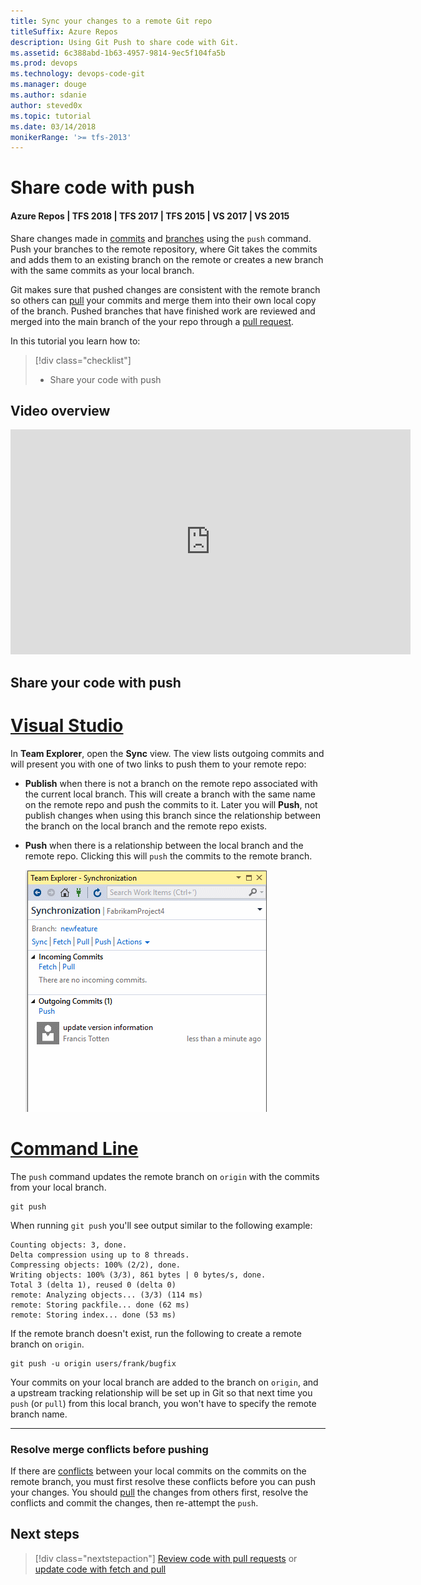```yaml
---
title: Sync your changes to a remote Git repo
titleSuffix: Azure Repos
description: Using Git Push to share code with Git.
ms.assetid: 6c388abd-1b63-4957-9814-9ec5f104fa5b
ms.prod: devops
ms.technology: devops-code-git 
ms.manager: douge
ms.author: sdanie
author: steved0x
ms.topic: tutorial
ms.date: 03/14/2018
monikerRange: '>= tfs-2013'
---
```



#  Share code with push

#### Azure Repos | TFS 2018 | TFS 2017 | TFS 2015 | VS 2017 | VS 2015

Share changes made in [commits](commits.md) and [branches](branches.md) using the `push` command. 
Push your branches to the remote repository, where Git takes the commits and adds them to an existing branch on the remote or creates a new branch with the same commits as your local branch.

Git makes sure that pushed changes are consistent with the remote branch so others can [pull](pulling.md) your commits and merge them into their own local copy of the branch. 
Pushed branches that have finished work are reviewed and merged into the main branch of the your repo through a [pull request](pullrequest.md).

In this tutorial you learn how to:

> [!div class="checklist"]
> * Share your code with push

## Video overview
   
<iframe src="https://channel9.msdn.com/series/Team-Services-Git-Tutorial/Git-Tutorial-Push/player" width="640" height="360" allowFullScreen frameBorder="0"></iframe>

<a name="share-your-code-with-push"></a>

## Share your code with push

# [Visual Studio](#tab/visual-studio)

In **Team Explorer**, open the **Sync** view. The view lists outgoing commits and will present you with one of two links to push them to your remote repo:

- **Publish** when there is not a branch on the remote repo associated with the current local branch. This will create a branch with the same name on the remote repo
and push the commits to it. Later you will **Push**, not publish changes when using this branch since the relationship between the branch on the local branch and the remote repo exists. 

- **Push** when there is a relationship between the local branch and  the remote repo. Clicking this will `push` the commits to the remote branch.    

    ![Pushing Changes with Git in Visual Studio](_img/vspush.gif)

# [Command Line](#tab/command-line)

The `push` command updates the remote branch on `origin` with the commits from your local branch.

```
git push
```

When running `git push` you'll see output similar to the following example:

```
Counting objects: 3, done.
Delta compression using up to 8 threads.
Compressing objects: 100% (2/2), done.
Writing objects: 100% (3/3), 861 bytes | 0 bytes/s, done.
Total 3 (delta 1), reused 0 (delta 0)
remote: Analyzing objects... (3/3) (114 ms)
remote: Storing packfile... done (62 ms)
remote: Storing index... done (53 ms)
```

If the remote branch doesn't exist, run the following to create a remote branch on `origin`.

```
git push -u origin users/frank/bugfix
```

Your commits on your local branch are added to the branch on `origin`, and a upstream tracking relationship will be set up in
Git so that next time you `push` (or `pull`) from this local branch, you won't have to specify the remote branch name.

---

### Resolve merge conflicts before pushing   

If there are [conflicts](merging.md) between your local commits on the commits on the remote branch, you must first resolve these conflicts before you can push your changes. 
You should [pull](pulling.md) the changes from others first, resolve the conflicts and commit the changes, then re-attempt the `push`.

## Next steps

> [!div class="nextstepaction"]
> [Review code with pull requests](pullrequest.md) or [update code with fetch and pull](pulling.md)

